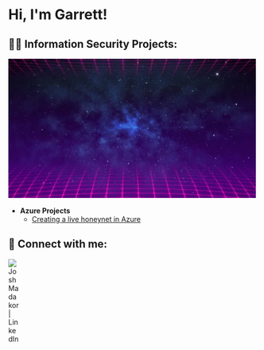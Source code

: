 <h1>Hi, I'm Garrett! <br/></h1>

<h2>👨‍💻 Information Security Projects:</h2>

![Retrowave gif](https://github.com/garrettjns/garrettjns/blob/main/profile.gif)

- <b>Azure Projects</b>
  - [Creating a live honeynet in Azure](https://github.com/garrettjns/honeynet-siem)

<h2> 🤳 Connect with me:</h2>

[<img align="left" alt="JoshMadakor | LinkedIn" width="22px" src="https://cdn.jsdelivr.net/npm/simple-icons@v3/icons/linkedin.svg" />][linkedin]

[linkedin]: https://www.linkedin.com/in/garrett-jones-0036b9150/

<!--
**joshmadakor1/joshmadakor1** is a ✨ _special_ ✨ repository because its `README.md` (this file) appears on your GitHub profile.

Here are some ideas to get you started:

- 🔭 I’m currently working on ...
- 🌱 I’m currently learning ...
- 👯 I’m looking to collaborate on ...
- 🤔 I’m looking for help with ...
- 💬 Ask me about ...
- 📫 How to reach me: ...
- 😄 Pronouns: ...
- ⚡ Fun fact: ...
-->
